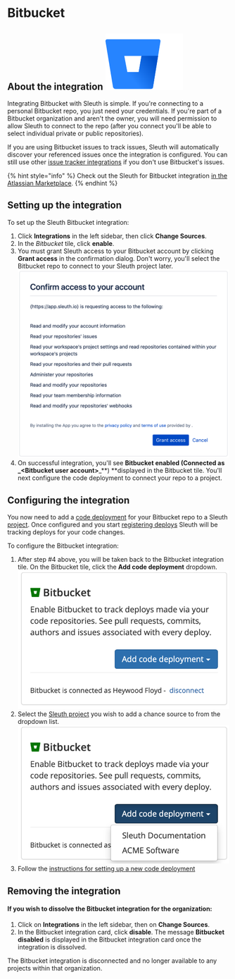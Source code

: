 # Bitbucket

## About the integration <img src="../../.gitbook/assets/bitbucket-2x-blue.png" alt="" data-size="line">

Integrating Bitbucket with Sleuth is simple. If you're connecting to a personal Bitbucket repo, you just need your credentials. If you're part of a Bitbucket organization and aren't the owner, you will need permission to allow Sleuth to connect to the repo (after you connect you'll be able to select individual private or public repositories).

If you are using Bitbucket issues to track issues, Sleuth will automatically discover your referenced issues once the integration is configured. You can still use other [issue tracker integrations](../issue-trackers/) if you don't use Bitbucket's issues.

{% hint style="info" %}
Check out the Sleuth for Bitbucket integration [in the Atlassian Marketplace](https://marketplace.atlassian.com/apps/1223448/sleuth-for-bitbucket?hosting=cloud\&tab=overview).
{% endhint %}

## Setting up the integration

To set up the Sleuth Bitbucket integration:

1. Click **Integrations** in the left sidebar, then click **Change Sources**.
2. In the _Bitbucket_ tile, click **enable**.
3. You must grant Sleuth access to your Bitbucket account by clicking **Grant access** in the confirmation dialog. Don't worry, you'll select the Bitbucket repo to connect to your Sleuth project later.\
   ![](../../.gitbook/assets/bitbucket-confirmation-dialog.png)
4. On successful integration, you'll see **Bitbucket enabled (Connected as \_\<Bitbucket user account>**\_\*\*) \*\*displayed in the Bitbucket tile. You'll next configure the code deployment to connect your repo to a project.

## Configuring the integration

You now need to add a [code deployment](../../modeling-your-deployments/code-deployments/) for your Bitbucket repo to a Sleuth [project](../../modeling-your-deployments/projects/). Once configured and you start [registering deploys](../../modeling-your-deployments/code-deployments/how-to-register-a-deploy.md) Sleuth will be tracking deploys for your code changes.

To configure the Bitbucket integration:

1. After step #4 above, you will be taken back to the Bitbucket integration tile. On the Bitbucket tile, click the **Add code deployment** dropdown.\
   ![](../../.gitbook/assets/bitbucket-add-code-deployment.png)
2. Select the [Sleuth project](../../modeling-your-deployments/projects/) you wish to add a chance source to from the dropdown list.\
   ![](../../.gitbook/assets/bitbucket-add-code-deployment-withdropdown.png)
3. Follow the [instructions for setting up a new code deployment](../../settings/project/code-deployments.md)

## Removing the integration

#### If you wish to dissolve the Bitbucket integration for the organization:

1. Click on **Integrations** in the left sidebar, then on **Change Sources**.
2. In the Bitbucket integration card, click **disable**. The message **Bitbucket disabled** is displayed in the Bitbucket integration card once the integration is dissolved.

The Bitbucket integration is disconnected and no longer available to any projects within that organization.
